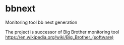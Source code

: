 # bbnext
Monitoring tool bb next generation

The project is successor of Big Brother monitoring tool https://en.wikipedia.org/wiki/Big_Brother_(software)
